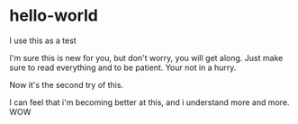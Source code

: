 # hello-world

I use this as a test

I'm sure this is new for you, but don't worry, you will get along.
Just make sure to read everything and to be patient. Your not in a hurry.

Now it's the second try of this.

I can feel that i'm becoming better at this, and i understand more and more. WOW
